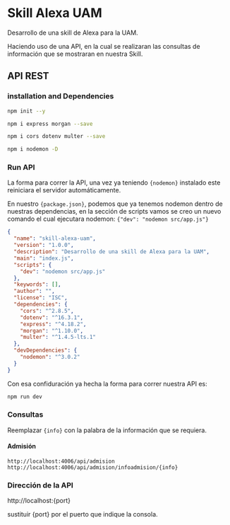 # Skill Alexa UAM

Desarrollo de una skill de Alexa para la UAM.
 
Haciendo uso de una API, en la cual se realizaran las consultas de información que se mostraran en nuestra Skill.

## API REST
### installation and Dependencies

```bash
npm init --y
```
```bash
npm i express morgan --save
```

```bash
npm i cors dotenv multer --save
```

```bash
npm i nodemon -D
```

### Run API
La forma para correr la API, una vez ya teniendo `{nodemon}` instalado este reiniciara el servidor automáticamente.

En nuestro `{package.json}`, podemos que ya tenemos nodemon dentro de nuestras dependencias, en la sección de scripts vamos se creo un nuevo comando el cual ejecutara nodemon: `{"dev": "nodemon src/app.js"}`
```json
{
  "name": "skill-alexa-uam",
  "version": "1.0.0",
  "description": "Desarrollo de una skill de Alexa para la UAM",
  "main": "index.js",
  "scripts": {
    "dev": "nodemon src/app.js"
  },
  "keywords": [],
  "author": "",
  "license": "ISC",
  "dependencies": {
    "cors": "^2.8.5",
    "dotenv": "^16.3.1",
    "express": "^4.18.2",
    "morgan": "^1.10.0",
    "multer": "^1.4.5-lts.1"
  },
  "devDependencies": {
    "nodemon": "^3.0.2"
  }
}

```

Con esa confiduración ya hecha la forma para correr nuestra API es:
```bash
npm run dev
```

### Consultas
Reemplazar `{info}` con la palabra de la información que se requiera.

#### Admisión
`http://localhost:4006/api/admision`<br>
`http://localhost:4006/api/admision/infoadmision/{info}`

### Dirección de la API
http://localhost:{port}

sustituir {port} por el puerto que indique la consola.